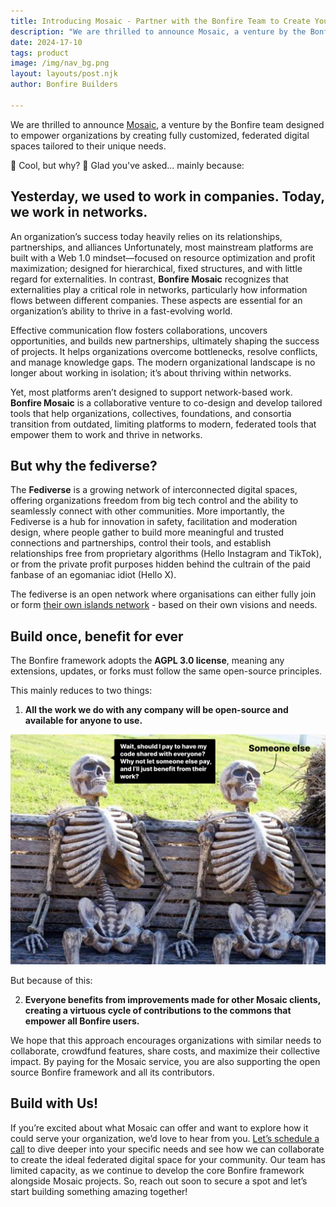 ```yaml
---
title: Introducing Mosaic - Partner with the Bonfire Team to Create Your Own Federated Digital Space
description: "We are thrilled to announce Mosaic, a venture by the Bonfire team designed to empower organizations by creating fully customized, federated digital spaces tailored to their unique needs."
date: 2024-17-10
tags: product
image: /img/nav_bg.png
layout: layouts/post.njk
author: Bonfire Builders

---
```


We are thrilled to announce [Mosaic](https://bonfirenetworks.org/mosaic/), a venture by the Bonfire team designed to empower organizations by creating fully customized, federated digital spaces tailored to their unique needs.

🧐 Cool, but why?
🥸 Glad you've asked... mainly because:

## Yesterday, we used to work in companies. Today, we work in networks.

An organization’s success today heavily relies on its relationships, partnerships, and alliances Unfortunately, most mainstream platforms are built with a Web 1.0 mindset—focused on resource optimization and profit maximization; designed for hierarchical, fixed structures, and with little regard for externalities. In contrast, **Bonfire Mosaic** recognizes that externalities play a critical role in networks, particularly how information flows between different companies. 
These aspects are essential for an organization’s ability to thrive in a fast-evolving world.

Effective communication flow fosters collaborations, uncovers opportunities, and builds new partnerships, ultimately shaping the success of projects. It helps organizations overcome bottlenecks, resolve conflicts, and manage knowledge gaps. 
The modern organizational landscape is no longer about working in isolation; it’s about thriving within networks.

Yet, most platforms aren’t designed to support network-based work. **Bonfire Mosaic** is a collaborative venture to co-design and develop tailored tools that help organizations, collectives, foundations, and consortia transition from outdated, limiting platforms to modern, federated tools that empower them to work and thrive in networks.

## But why the fediverse? 

The **Fediverse** is a growing network of interconnected digital spaces, offering organizations freedom from big tech control and the ability to seamlessly connect with other communities. More importantly, the Fediverse is a hub for innovation in safety, facilitation and moderation design, where people gather to build more meaningful and trusted connections and partnerships, control their tools, and establish relationships free from proprietary algorithms  (Hello Instagram and TikTok), or from the private profit purposes hidden behind the cultrain of the paid fanbase of an egomaniac idiot (Hello X).

The fediverse is an open network where organisations can either fully join or form [their own islands network](https://writer.oliphant.social/oliphant/islands) - based on their own visions and needs.

## Build once, benefit for ever

The Bonfire framework adopts the **AGPL 3.0 license**, meaning any extensions, updates, or forks must follow the same open-source principles.

This mainly reduces to two things:

1. **All the work we do with any company will be open-source and available for anyone to use.**

![](/img/skele.png)


But because of this:

2. **Everyone benefits from improvements made for other Mosaic clients, creating a virtuous cycle of contributions to the commons that empower all Bonfire users.**

We hope that this approach encourages organizations with similar needs to collaborate, crowdfund features, share costs, and maximize their collective impact. By paying for the Mosaic service, you are also supporting the open source Bonfire framework and all its contributors.

## Build with Us!

If you’re excited about what Mosaic can offer and want to explore how it could serve your organization, we’d love to hear from you. [Let’s schedule a call](https://calendly.com/bonfire-networks/call) to dive deeper into your specific needs and see how we can collaborate to create the ideal federated digital space for your community.
Our team has limited capacity, as we continue to develop the core Bonfire framework alongside Mosaic projects. So, reach out soon to secure a spot and let’s start building something amazing together!

